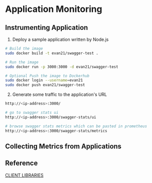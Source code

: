 # Application Monitoring
## Instrumenting Application
1. Deploy a sample application written by Node.js
```bash
# Build the image
sudo docker build -t evan21/swagger-test .

# Run the image
sudo docker run -p 3000:3000 -d evan21/swagger-test

# Optional Push the image to Dockerhub
sudo docker login --username=evan21
sudo docker push evan21/swagger-test
```

2. Generate some traffic to the application's URL
```bash
http://<ip-address>:3000/

# go to swagger stats ui
http://<ip-address>:3000/swagger-stats/ui

# browse swagger stats metrics which can be pasted in prometheus
http://<ip-address>:3000/swagger-stats/metrics
```

## Collecting Metrics from Applications

## Reference
[CLIENT LIBRARIES](https://prometheus.io/docs/instrumenting/clientlibs/)
